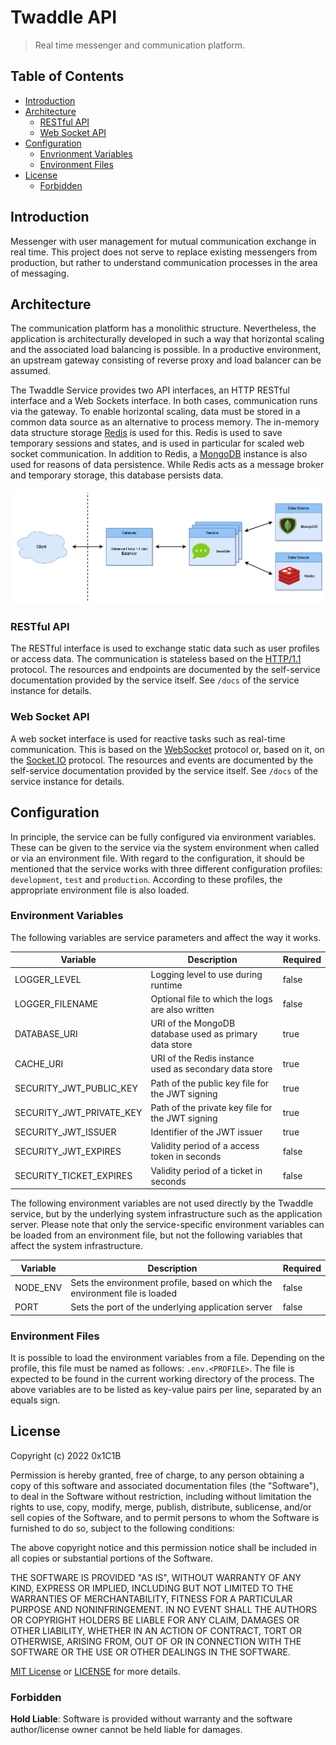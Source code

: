 # Twaddle API

> Real time messenger and communication platform.

## Table of Contents

- [Introduction](#introduction)
- [Architecture](#architecture)
  - [RESTful API](#restful-api)
  - [Web Socket API](#web-socket-api)
- [Configuration](#configuration)
  - [Envrionment Variables](#environment-variables)
  - [Environment Files](#environment-files)
- [License](#license)
  - [Forbidden](#forbidden)

## Introduction

Messenger with user management for mutual communication exchange in real time.
This project does not serve to replace existing messengers from production,
but rather to understand communication processes in the area of messaging.

## Architecture

The communication platform has a monolithic structure. Nevertheless, the application
is architecturally developed in such a way that horizontal scaling and the associated
load balancing is possible. In a productive environment, an upstream gateway consisting
of reverse proxy and load balancer can be assumed.

The Twaddle Service provides two API interfaces, an HTTP RESTful interface and a Web
Sockets interface. In both cases, communication runs via the gateway. To enable horizontal
scaling, data must be stored in a common data source as an alternative to process memory.
The in-memory data structure storage [Redis](https://redis.io/) is used for this. Redis is
used to save temporary sessions and states, and is used in particular for scaled web socket
communication. In addition to Redis, a [MongoDB](https://www.mongodb.com/) instance is also
used for reasons of data persistence. While Redis acts as a message broker and temporary
storage, this database persists data.

![Architecture](docs/images/architecture.png)

### RESTful API

The RESTful interface is used to exchange static data such as user profiles or access data.
The communication is stateless based on the [HTTP/1.1](https://datatracker.ietf.org/doc/html/rfc2616/)
protocol. The resources and endpoints are documented by the self-service documentation provided
by the service itself. See `/docs` of the service instance for details.

### Web Socket API

A web socket interface is used for reactive tasks such as real-time communication. This is based on
the [WebSocket](https://datatracker.ietf.org/doc/html/rfc6455) protocol or, based on it, on the
[Socket.IO](https://github.com/socketio/socket.io-protocol) protocol. The resources and events
are documented by the self-service documentation provided by the service itself. See `/docs` of the
service instance for details.

## Configuration

In principle, the service can be fully configured via environment variables. These can be given to
the service via the system environment when called or via an environment file. With regard to the
configuration, it should be mentioned that the service works with three different configuration
profiles: `development`, `test` and `production`. According to these profiles, the appropriate
environment file is also loaded.

### Environment Variables

The following variables are service parameters and affect the way it works.

| Variable                 | Description                                            | Required |
| ------------------------ | ------------------------------------------------------ | -------- |
| LOGGER_LEVEL             | Logging level to use during runtime                    | false    |
| LOGGER_FILENAME          | Optional file to which the logs are also written       | false    |
| DATABASE_URI             | URI of the MongoDB database used as primary data store | true     |
| CACHE_URI                | URI of the Redis instance used as secondary data store | true     |
| SECURITY_JWT_PUBLIC_KEY  | Path of the public key file for the JWT signing        | true     |
| SECURITY_JWT_PRIVATE_KEY | Path of the private key file for the JWT signing       | true     |
| SECURITY_JWT_ISSUER      | Identifier of the JWT issuer                           | true     |
| SECURITY_JWT_EXPIRES     | Validity period of a access token in seconds           | false    |
| SECURITY_TICKET_EXPIRES  | Validity period of a ticket in seconds                 | false    |

The following environment variables are not used directly by the Twaddle service, but by the
underlying system infrastructure such as the application server. Please note that only the
service-specific environment variables can be loaded from an environment file, but not the
following variables that affect the system infrastructure.

| Variable | Description                                                                 | Required |
| -------- | --------------------------------------------------------------------------- | -------- |
| NODE_ENV | Sets the environment profile, based on which the environment file is loaded | false    |
| PORT     | Sets the port of the underlying application server                          | false    |

### Environment Files

It is possible to load the environment variables from a file. Depending on the profile, this file must
be named as follows: `.env.<PROFILE>`. The file is expected to be found in the current working directory
of the process. The above variables are to be listed as key-value pairs per line, separated by an equals
sign.

## License

Copyright (c) 2022 0x1C1B

Permission is hereby granted, free of charge, to any person obtaining a copy
of this software and associated documentation files (the "Software"), to deal
in the Software without restriction, including without limitation the rights
to use, copy, modify, merge, publish, distribute, sublicense, and/or sell
copies of the Software, and to permit persons to whom the Software is
furnished to do so, subject to the following conditions:

The above copyright notice and this permission notice shall be included in all
copies or substantial portions of the Software.

THE SOFTWARE IS PROVIDED "AS IS", WITHOUT WARRANTY OF ANY KIND, EXPRESS OR
IMPLIED, INCLUDING BUT NOT LIMITED TO THE WARRANTIES OF MERCHANTABILITY,
FITNESS FOR A PARTICULAR PURPOSE AND NONINFRINGEMENT. IN NO EVENT SHALL THE
AUTHORS OR COPYRIGHT HOLDERS BE LIABLE FOR ANY CLAIM, DAMAGES OR OTHER
LIABILITY, WHETHER IN AN ACTION OF CONTRACT, TORT OR OTHERWISE, ARISING FROM,
OUT OF OR IN CONNECTION WITH THE SOFTWARE OR THE USE OR OTHER DEALINGS IN THE
SOFTWARE.

[MIT License](https://opensource.org/licenses/MIT) or [LICENSE](LICENSE) for
more details.

### Forbidden

**Hold Liable**: Software is provided without warranty and the software
author/license owner cannot be held liable for damages.
